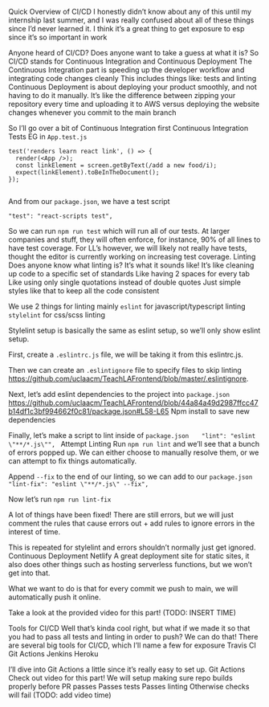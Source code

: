 Quick Overview of CI/CD
I honestly didn’t know about any of this until my internship last summer, and I was really confused about all of these things since I’d never learned it. I think it’s a great thing to get exposure to esp since it’s so important in work

Anyone heard of CI/CD? Does anyone want to take a guess at what it is?
So CI/CD stands for
Continuous Integration and Continuous Deployment
The Continuous Integration part is speeding up the developer workflow and integrating code changes cleanly
This includes things like: tests and linting
Continuous Deployment is about deploying your product smoothly, and not having to do it manually. 
It’s like the difference between zipping your repository every time and uploading it to AWS versus deploying the website changes whenever you commit to the main branch

So I’ll go over a bit of Continuous Integration first
Continuous Integration
Tests
EG in `App.test.js`
```
test('renders learn react link', () => {
  render(<App />);
  const linkElement = screen.getByText(/add a new food/i);
  expect(linkElement).toBeInTheDocument();
});
 
```
And from our `package.json`, we have a test script
```
"test": "react-scripts test",
```

So we can run `npm run test` which will run all of our tests.
At larger companies and stuff, they will often enforce, for instance, 90% of all lines to have test coverage. For LL’s however, we will likely not really have tests, thought the editor is currently working on increasing test coverage.
Linting
Does anyone know what linting is?
It’s what it sounds like! It’s like cleaning up code to a specific set of standards
Like having 2 spaces for every tab
Like using only single quotations instead of double quotes
Just simple styles like that to keep all the code consistent

We use 2 things for linting mainly
`eslint` for javascript/typescript linting
`stylelint` for css/scss linting

Stylelint setup is basically the same as eslint setup, so we’ll only show eslint setup.

First, create a `.eslintrc.js` file, we will be taking it from this eslintrc.js.

Then we can create an `.eslintignore` file to specify files to skip linting https://github.com/uclaacm/TeachLAFrontend/blob/master/.eslintignore. 

Next, let’s add eslint dependencies to the project into `package.json` https://github.com/uclaacm/TeachLAFrontend/blob/44a84a49d2987ffcc47b14df1c3bf994662f0c81/package.json#L58-L65 
Npm install to save new dependencies

Finally, let’s make a script to lint inside of `package.json`
`    "lint": "eslint \"**/*.js\"",	`
Attempt Linting
Run `npm run lint` and we’ll see that a bunch of errors popped up. We can either choose to manually resolve them, or we can attempt to fix things automatically. 

Append `--fix` to the end of our linting, so we can add to our `package.json`
`    "lint-fix": "eslint \"**/*.js\" --fix",	`

Now let’s run `npm run lint-fix`

A lot of things have been fixed! There are still errors, but we will just comment the rules that cause errors out + add rules to ignore errors in the interest of time. 

This is repeated for stylelint and errors shouldn’t normally just get ignored.
Continuous Deployment
Netlify
A great deployment site for static sites, it also does other things such as hosting serverless functions, but we won’t get into that.

What we want to do is that for every commit we push to main, we will automatically push it online.

Take a look at the provided video for this part! (TODO: INSERT TIME)

Tools for CI/CD
Well that’s kinda cool right, but what if we made it so that you had to pass all tests and linting in order to push? We can do that!
There are several big tools for CI/CD, which I’ll name a few for exposure
Travis CI
Git Actions
Jenkins
Heroku

I’ll dive into Git Actions a little since it’s really easy to set up.
Git Actions
Check out video for this part! We will setup making sure repo 
builds properly before PR passes
Passes tests
Passes linting
Otherwise checks will fail (TODO: add video time)
